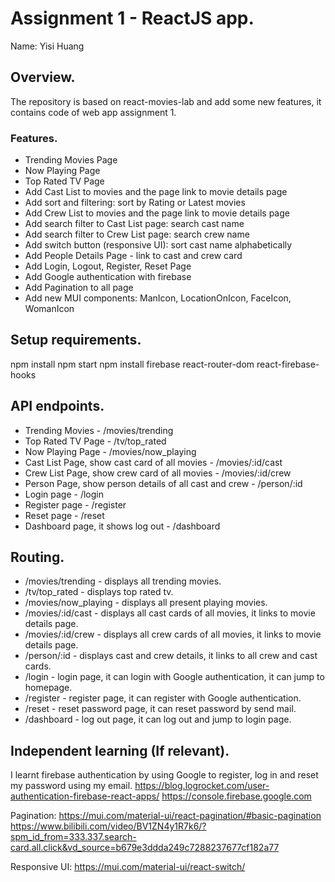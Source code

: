 # Assignment 1 - ReactJS app.

Name: Yisi Huang

## Overview.

The repository is based on react-movies-lab and add some new features, it contains code of web app assignment 1.

### Features.
 
+ Trending Movies Page
+ Now Playing Page
+ Top Rated TV Page
+ Add Cast List to movies and the page link to movie details page
+ Add sort and filtering: sort by Rating or Latest movies
+ Add Crew List to movies and the page link to movie details page
+ Add search filter to Cast List page: search cast name
+ Add search filter to Crew List page: search crew name
+ Add switch button (responsive UI): sort cast name alphabetically
+ Add People Details Page - link to cast and crew card
+ Add Login, Logout, Register, Reset Page
+ Add Google authentication with firebase
+ Add Pagination to all page
+ Add new MUI components: ManIcon, LocationOnIcon, FaceIcon, WomanIcon

## Setup requirements.

npm install
npm start
npm install firebase react-router-dom react-firebase-hooks

## API endpoints.

+ Trending Movies - /movies/trending
+ Top Rated TV Page - /tv/top_rated
+ Now Playing Page - /movies/now_playing
+ Cast List Page, show cast card of all movies - /movies/:id/cast
+ Crew List Page, show crew card of all movies - /movies/:id/crew
+ Person Page, show person details of all cast and crew - /person/:id
+ Login page - /login
+ Register page - /register
+ Reset page - /reset
+ Dashboard page, it shows log out - /dashboard

## Routing.

+ /movies/trending - displays all trending movies.
+ /tv/top_rated - displays top rated tv.
+ /movies/now_playing - displays all present playing movies.
+ /movies/:id/cast - displays all cast cards of all movies, it links to movie details page.
+ /movies/:id/crew - displays all crew cards of all movies, it links to movie details page.
+ /person/:id - displays cast and crew details, it links to all crew and cast cards.
+ /login - login page, it can login with Google authentication, it can jump to homepage.
+ /register - register page, it can register with Google authentication.
+ /reset - reset password page, it can reset password by send mail.
+ /dashboard - log out page, it can log out and jump to login page.


## Independent learning (If relevant).

I learnt firebase authentication by using Google to register, log in and reset my password using my email. 
https://blog.logrocket.com/user-authentication-firebase-react-apps/
https://console.firebase.google.com

Pagination: https://mui.com/material-ui/react-pagination/#basic-pagination
https://www.bilibili.com/video/BV1ZN4y1R7k6/?spm_id_from=333.337.search-card.all.click&vd_source=b679e3ddda249c7288237677cf182a77

Responsive UI: https://mui.com/material-ui/react-switch/

